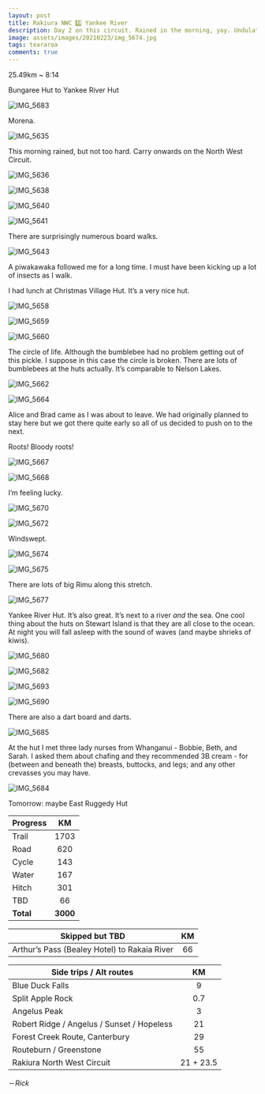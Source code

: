 ```yaml
---
layout: post
title: Rakiura NWC 2️⃣ Yankee River
description: Day 2 on this circuit. Rained in the morning, yay. Undulating bush. Not much mud fortunately. No kiwi sighting yet. 
image: assets/images/20210223/img_5674.jpg
tags: teararoa
comments: true
---
```


25.49km ~ 8:14

Bungaree Hut to Yankee River Hut

![IMG_5683](/assets/images/20210223/img_5683.jpg)

Morena. 

![IMG_5635](/assets/images/20210223/img_5635.jpg)

This morning rained, but not too hard. Carry onwards on the North West Circuit. 

![IMG_5636](/assets/images/20210223/img_5636.jpg)

![IMG_5638](/assets/images/20210223/img_5638.jpg)

![IMG_5640](/assets/images/20210223/img_5640.jpg)

![IMG_5641](/assets/images/20210223/img_5641.jpg)

There are surprisingly numerous board walks. 

![IMG_5643](/assets/images/20210223/img_5643.jpg)

A piwakawaka followed me for a long time. I must have been kicking up a lot of insects as I walk. 

I had lunch at Christmas Village Hut. It’s a very nice hut. 

![IMG_5658](/assets/images/20210223/img_5658.jpg)

![IMG_5659](/assets/images/20210223/img_5659.jpg)

![IMG_5660](/assets/images/20210223/img_5660.jpg)

The circle of life. Although the bumblebee had no problem getting out of this pickle. I suppose in this case the circle is broken. There are lots of bumblebees at the huts actually. It’s comparable to Nelson Lakes. 

![IMG_5662](/assets/images/20210223/img_5662.jpg)

![IMG_5664](/assets/images/20210223/img_5664.jpg)

Alice and Brad came as I was about to leave. We had originally planned to stay here but we got there quite early so all of us decided to push on to the next. 

Roots! Bloody roots!

![IMG_5667](/assets/images/20210223/img_5667.jpg)

![IMG_5668](/assets/images/20210223/img_5668.jpg)

I’m feeling lucky. 

![IMG_5670](/assets/images/20210223/img_5670.jpg)

![IMG_5672](/assets/images/20210223/img_5672.jpg)

Windswept. 

![IMG_5674](/assets/images/20210223/img_5674.jpg)

![IMG_5675](/assets/images/20210223/img_5675.jpg)

There are lots of big Rimu along this stretch. 

![IMG_5677](/assets/images/20210223/img_5677.jpg)

Yankee River Hut. It’s also great. It’s next to a river _and_ the sea. One cool thing about the huts on Stewart Island is that they are all close to the ocean. At night you will fall asleep with the sound of waves (and maybe shrieks of kiwis). 

![IMG_5680](/assets/images/20210223/img_5680.jpg)

![IMG_5682](/assets/images/20210223/img_5682.jpg)

![IMG_5693](/assets/images/20210223/img_5693.jpg)

![IMG_5690](/assets/images/20210223/img_5690.jpg)

There are also a dart board and darts. 

![IMG_5685](/assets/images/20210223/img_5685.jpg)

At the hut I met three lady nurses from Whanganui - Bobbie, Beth, and Sarah. I asked them about chafing and they recommended 3B cream - for (between and beneath the) breasts, buttocks, and legs; and any other crevasses you may have. 

![IMG_5684](/assets/images/20210223/img_5684.jpg)

Tomorrow: maybe East Ruggedy Hut

| Progress | KM |
| ---- |:----:|
| Trail | 1703 |
| Road | 620 |
| Cycle | 143 |
| Water | 167 |
| Hitch | 301 |
| TBD | 66 |
| **Total** | **3000** |

| Skipped but TBD | KM |
| ---- |:----:|
| Arthur’s Pass (Bealey Hotel) to Rakaia River | 66 |

| Side trips / Alt routes | KM |
| ---- |:----:|
| Blue Duck Falls | 9 |
| Split Apple Rock | 0.7 |
| Angelus Peak | 3 |
| Robert Ridge / Angelus / Sunset / Hopeless | 21 |
| Forest Creek Route, Canterbury | 29 |
| Routeburn / Greenstone | 55 |
| Rakiura North West Circuit | 21 + 23.5 |

－_Rick_